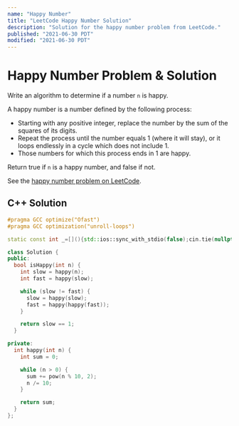 ```yaml
---
name: "Happy Number"
title: "LeetCode Happy Number Solution"
description: "Solution for the happy number problem from LeetCode."
published: "2021-06-30 PDT"
modified: "2021-06-30 PDT"
---
```


# Happy Number Problem & Solution

Write an algorithm to determine if a number `n` is happy.

A happy number is a number defined by the following process:

- Starting with any positive integer, replace the number by the sum of the squares of its digits.
- Repeat the process until the number equals 1 (where it will stay), or it loops endlessly in a cycle which does not include 1.
- Those numbers for which this process ends in 1 are happy.

Return true if `n` is a happy number, and false if not.

See the [happy number problem on LeetCode](https://leetcode.com/problems/happy-number).

## C++ Solution

```cpp
#pragma GCC optimize("Ofast")
#pragma GCC optimization("unroll-loops")

static const int _=[](){std::ios::sync_with_stdio(false);cin.tie(nullptr);cout.tie(nullptr);return 0;}();

class Solution {
public:
  bool isHappy(int n) {
    int slow = happy(n);
    int fast = happy(slow);

    while (slow != fast) {
      slow = happy(slow);
      fast = happy(happy(fast));
    }

    return slow == 1;
  }

private:
  int happy(int n) {
    int sum = 0;

    while (n > 0) {
      sum += pow(n % 10, 2);
      n /= 10;
    }

    return sum;
  }
};
```
